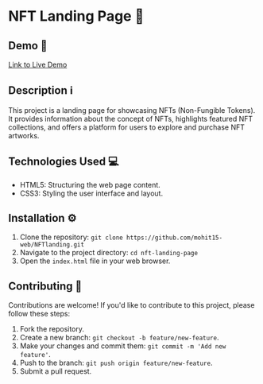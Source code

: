 # NFT Landing Page 🎨

## Demo 🚀
[Link to Live Demo](https://mohit15-web.github.io/NFTlanding/)

## Description ℹ️
This project is a landing page for showcasing NFTs (Non-Fungible Tokens). It provides information about the concept of NFTs, highlights featured NFT collections, and offers a platform for users to explore and purchase NFT artworks.

## Technologies Used 💻
- HTML5: Structuring the web page content.
- CSS3: Styling the user interface and layout.


## Installation ⚙️
1. Clone the repository: `git clone https://github.com/mohit15-web/NFTlanding.git`
2. Navigate to the project directory: `cd nft-landing-page`
3. Open the `index.html` file in your web browser.


## Contributing 🤝
Contributions are welcome! If you'd like to contribute to this project, please follow these steps:
1. Fork the repository.
2. Create a new branch: `git checkout -b feature/new-feature`.
3. Make your changes and commit them: `git commit -m 'Add new feature'`.
4. Push to the branch: `git push origin feature/new-feature`.
5. Submit a pull request.

